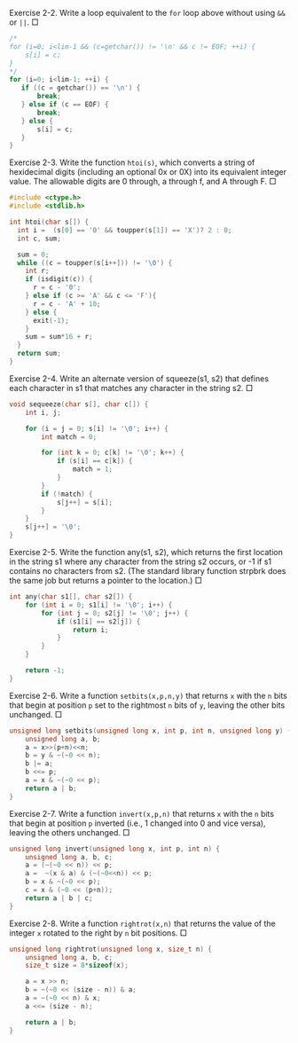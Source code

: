 Exercise 2-2. Write a loop equivalent to the ``for`` loop above without using ``&&`` or ``||``. &#9633;
```c
/*
for (i=0; i<lim-1 && (c=getchar()) != '\n' && c != EOF; ++i) {
    s[i] = c;
}
*/
for (i=0; i<lim-1; ++i) {
   if ((c = getchar()) == '\n') {
       break;
   } else if (c == EOF) {
       break;
   } else {
       s[i] = c;
   }
}
```

Exercise 2-3. Write the function ``htoi(s)``, which converts a string of hexidecimal digits (including an optional 0x or 0X) into its equivalent integer value. The allowable digits are 0 through, a through f, and A through F. &#9633;
```c
#include <ctype.h>
#include <stdlib.h>

int htoi(char s[]) {
  int i =  (s[0] == '0' && toupper(s[1]) == 'X')? 2 : 0;
  int c, sum;

  sum = 0;
  while ((c = toupper(s[i++])) != '\0') {
    int r;
    if (isdigit(c)) {
      r = c - '0';
    } else if (c >= 'A' && c <= 'F'){
      r = c - 'A' + 10;
    } else {
      exit(-1);
    }
    sum = sum*16 + r;
  }
  return sum;
}
```

Exercise 2-4. Write an alternate version of squeeze(s1, s2) that defines each character in s1 that matches any character in the string s2. &#9633;
```c
void sequeeze(char s[], char c[]) {
    int i, j;

    for (i = j = 0; s[i] != '\0'; i++) {
        int match = 0;

        for (int k = 0; c[k] != '\0'; k++) {
            if (s[i] == c[k]) {
                match = 1;
            }
        }
        if (!match) {
            s[j++] = s[i];
        }
    }
    s[j++] = '\0';
}
```

Exercise 2-5. Write the function any(s1, s2), which returns the first location in the string s1 where any character from the string s2 occurs, or -1 if s1 contains no characters from s2. (The standard library function strpbrk does the same job but returns a pointer to the location.) &#9633;
```c
int any(char s1[], char s2[]) {
    for (int i = 0; s1[i] != '\0'; i++) {
        for (int j = 0; s2[j] != '\0'; j++) {
            if (s1[i] == s2[j]) {
                return i;
            }
        }
    }

    return -1;
}
```

Exercise 2-6. Write a function ``setbits(x,p,n,y)`` that returns ``x`` with the ``n`` bits that begin at position ``p`` set to the rightmost ``n`` bits of ``y``, leaving the other bits unchanged. &#9633;
```c
unsigned long setbits(unsigned long x, int p, int n, unsigned long y) {
    unsigned long a, b;
    a = x>>(p+n)<<n;
    b = y & ~(~0 << n);
    b |= a;
    b <<= p;
    a = x & ~(~0 << p);
    return a | b;
}
```

Exercise 2-7. Write a function ``invert(x,p,n)`` that returns ``x`` with the ``n`` bits that begin at position ``p`` inverted (i.e., 1 changed into 0 and vice versa), leaving the others unchanged. &#9633;
```c
unsigned long invert(unsigned long x, int p, int n) {
    unsigned long a, b, c;
    a = (~(~0 << n)) << p;       
    a =  ~(x & a) & (~(~0<<n)) << p;
    b = x & ~(~0 << p);          
    c = x & (~0 << (p+n));       
    return a | b | c;
}
```

Exercise 2-8. Write a function ``rightrot(x,n)`` that returns the value of the integer ``x`` rotated to the right by ``n`` bit positions. &#9633;
```c
unsigned long rightrot(unsigned long x, size_t n) {
    unsigned long a, b, c;
    size_t size = 8*sizeof(x);

    a = x >> n;
    b = ~(~0 << (size - n)) & a;
    a = ~(~0 << n) & x;
    a <<= (size - n); 

    return a | b;
}
```